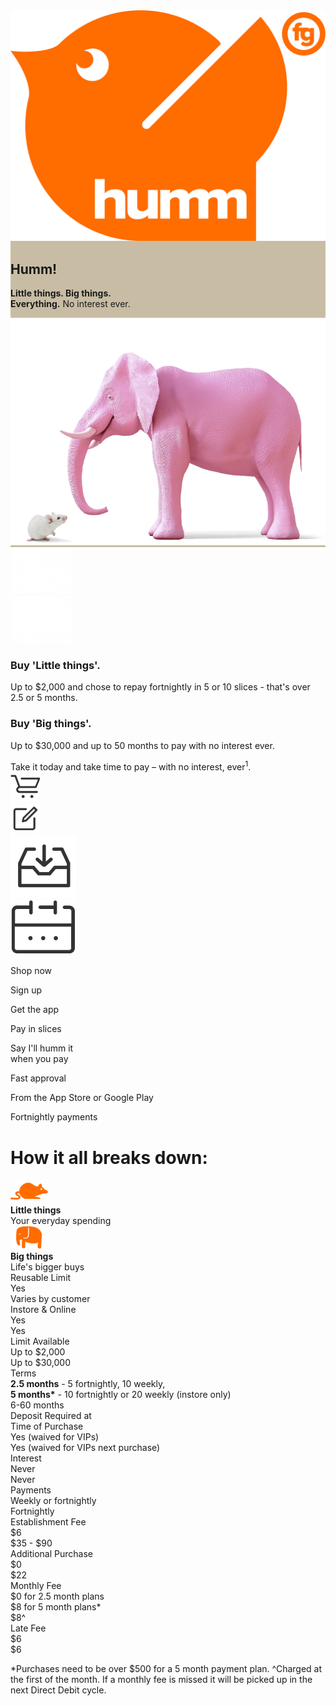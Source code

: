 <link rel="stylesheet" href="css/custom_index.css">


<div class="region-hero-banner" style="background-color: #C8BDA4">
<div id="logo">
		<img src="img/index/humm-logo.png">
</div>
	<div class="hero-text">
		<h2>Humm!</h2>
		<p><strong>Little things. Big things.</strong><br>
			<strong>Everything.</strong> No interest ever.
		</p>
	</div>
	<div id="elephant_img">
		<img src="img/index/Humm_header_how_0.png">
	</div>
</div>

<div id="things_container">
	<div id="images">
		<div class="little_img">
			<img src="img/index/Humm_MouseWhite.png">
		</div>
		<div class="big_img">
			<img src="img/index/Humm_ElephantWhite.png">
		</div>
	</div>
	<div id="text">
		<div class="little-things">
			<h3><strong>Buy 'Little things'.</strong></h3>
			<div>
				<p>Up to $2,000 and chose to repay fortnightly in 5 or 10 slices - that's over 2.5 or 5 months.</p>
			</div>
		</div>
		<div class="big-things">
			<h3><strong>Buy 'Big things'.</strong></h3>
			<div>
				<p>Up to $30,000 and up to 50 months to pay with no interest ever.</p>
			</div>
		</div>
	</div>
</div>

<div id="take_it_container">
	Take it today and take time to pay – with no interest, ever<sup>1</sup>.
</div>


<div id="get_humm">
	<div id="get_humming">
			<div id="humm1">
				<img src="img/index/shopnow.svg">
			</div>
			<div id="humm2">
				<img src="img/index/signup.svg">
			</div>
			<div id="humm3">
				<img src="img/index/download.png">
			</div>
			<div id="humm4">
				<img src="img/index/pay_in_slices.png">
			</div>
		</div>
		<div id="get_humming_text">
			<p>Shop now</p>
			<p>Sign up</p>
			<p>Get the app</p>
			<p>Pay in slices</p>
		</div>
		<div id="get_humming_subtext">
			<p>Say I'll humm it<br>when you pay</p>
			<p>Fast approval</p>
			<p>From the App Store or Google Play</p>
			<p>Fortnightly payments</p>
		</div>
</div>


<div id="DIV_1">
			<div id="DIV_4">
				<div id="DIV_5">
					<h1 id="H1_6">
						How it all breaks down:
					</h1>
				</div>
				<div id="DIV_10">
					<div class="row">
						<div class="row_heading">
						</div>
						<div id="little_things_cell" class="row_cell">
							<img src="img/index/mouse-little%20things.png"/><br>
							<strong>Little things</strong><br>
							Your everyday spending
						</div>
						<div class="row_cell">
							<img src="img/index/elephant-Big%20things.png"/><br>
							<strong>Big things</strong><br>
							Life's bigger buys
						</div>
					</div>
					<div class="row">
						<div class="row_heading">
							Reusable Limit
						</div>
						<div class="row_cell">
							Yes
						</div>
						<div class="row_cell">
							Varies by customer
						</div>
					</div>
					<div class="row">
						<div class="row_heading">
							Instore & Online
						</div>
						<div class="row_cell">
							Yes
						</div>
						<div class="row_cell">
							Yes
						</div>
					</div>
					<div class="row">
						<div class="row_heading">
							Limit Available
						</div>
						<div class="row_cell">
							Up to $2,000
						</div>
						<div class="row_cell">
							Up to $30,000
						</div>
					</div>
					<div class="row">
						<div class="row_heading">
							Terms
						</div>
						<div class="row_cell multiline_cell">
							<b>2.5 months</b> - 5 fortnightly, 10 weekly,<br>
							<b>5 months*</b> - 10 fortnightly or 20
							weekly (instore only)
						</div>
						<div class="row_cell">
							6-60 months
						</div>
					</div>
					<div class="row">
						<div class="row_heading">
							Deposit Required at <br>Time of Purchase
						</div>
						<div class="row_cell">
							Yes (waived for VIPs)
						</div>
						<div class="row_cell">
							Yes (waived for VIPs next purchase)
						</div>
					</div>
					<div class="row">
						<div class="row_heading">
							Interest
						</div>
						<div class="row_cell">
							Never
						</div>
						<div class="row_cell">
							Never
						</div>
					</div>
					<div class="row">
						<div class="row_heading">
							Payments
						</div>
						<div class="row_cell">
							Weekly or fortnightly
						</div>
						<div class="row_cell">
							Fortnightly
						</div>
					</div>
					<div class="row">
						<div class="row_heading">
							Establishment Fee
						</div>
						<div class="row_cell">
							$6
						</div>
						<div class="row_cell">
							$35 - $90
						</div>
					</div>
					<div class="row">
						<div class="row_heading">
							Additional Purchase
						</div>
						<div class="row_cell">
							$0
						</div>
						<div class="row_cell">
							$22
						</div>
					</div>
					<div class="row">
						<div class="row_heading">
							Monthly Fee
						</div>
						<div class="row_cell multiline_cell">
							$0 for 2.5 month plans<br>
							$8 for 5 month plans*
						</div>
						<div class="row_cell">
							$8^
						</div>
					</div>
					<div class="row">
						<div class="row_heading">
							Late Fee
						</div>
						<div class="row_cell">
							$6
						</div>
						<div class="row_cell">
							$6
						</div>
					</div>
				</div>
			</div>
</div>

<p id="footer">
	*Purchases need to be over $500 for a 5 month payment plan. ^Charged at the first of the month. If a monthly fee is missed it will be picked up in the next Direct Debit cycle.
</p>